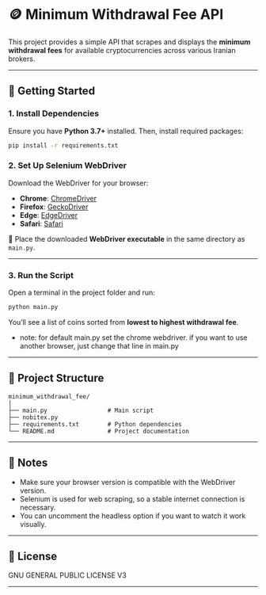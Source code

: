 # 🪙 Minimum Withdrawal Fee API

This project provides a simple API that scrapes and displays the **minimum withdrawal fees** for available cryptocurrencies across various Iranian brokers.

---

## 🚀 Getting Started

### 1. Install Dependencies

Ensure you have **Python 3.7+** installed. Then, install required packages:

```bash
pip install -r requirements.txt
```

### 2. Set Up Selenium WebDriver

Download the WebDriver for your browser:

- **Chrome**: [ChromeDriver](https://sites.google.com/chromium.org/driver/)
- **Firefox**: [GeckoDriver](https://github.com/mozilla/geckodriver/releases)
- **Edge**: [EdgeDriver](https://developer.microsoft.com/en-us/microsoft-edge/tools/webdriver/)
- **Safari**: [Safari](https://webkit.org/blog/6900/webdriver-support-in-safari-10)

📝 Place the downloaded **WebDriver executable** in the same directory as `main.py`.

---

### 3. Run the Script

Open a terminal in the project folder and run:

```bash
python main.py
```

You’ll see a list of coins sorted from **lowest to highest withdrawal fee**.

- note: for default main.py set the chrome webdriver. if you want to use another browser, just change that line in main.py
---

## 📂 Project Structure

```
minimum_withdrawal_fee/
│
├── main.py                 # Main script
├── nobitex.py
├── requirements.txt        # Python dependencies
└── README.md               # Project documentation
```

---

## 📌 Notes

- Make sure your browser version is compatible with the WebDriver version.
- Selenium is used for web scraping, so a stable internet connection is necessary.
- You can uncomment the headless option if you want to watch it work visually.

---

## 📜 License

GNU GENERAL PUBLIC LICENSE V3

---
